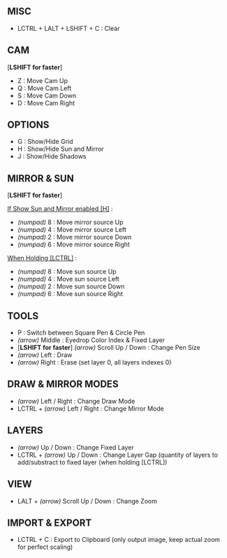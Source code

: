 ﻿## MISC

- LCTRL + LALT + LSHIFT + C : Clear<br>

## CAM

[<b>LSHIFT for faster</b>]<br>
- Z : Move Cam Up<br>
- Q : Move Cam Left<br>
- S : Move Cam Down<br>
- D : Move Cam Right<br>

## OPTIONS

- G : Show/Hide Grid<br>
- H : Show/Hide Sun and Mirror<br>
- J : Show/Hide Shadows<br>

## MIRROR & SUN

[<b>LSHIFT for faster</b>]<br>

<u>If Show Sun and Mirror enabled [H]</u> :<br>
- <i>(numpad)</i> 8 : Move mirror source Up<br>
- <i>(numpad)</i> 4 : Move mirror source Left<br>
- <i>(numpad)</i> 2 : Move mirror source Down<br>
- <i>(numpad)</i> 6 : Move mirror source Right<br>

<u>When Holding [LCTRL]</u> :<br>
- <i>(numpad)</i> 8 : Move sun source Up<br>
- <i>(numpad)</i> 4 : Move sun source Left<br>
- <i>(numpad)</i> 2 : Move sun source Down<br>
- <i>(numpad)</i> 6 : Move sun source Right<br>

## TOOLS

- P : Switch between Square Pen & Circle Pen<br>
- <i>(arrow)</i> Middle : Eyedrop Color Index & Fixed Layer<br>
- [<b>LSHIFT for faster</b>] <i>(arrow)</i> Scroll Up / Down : Change Pen Size<br>
- <i>(arrow)</i> Left : Draw<br>
- <i>(arrow)</i> Right : Erase (set layer 0, all layers indexes 0)<br>

## DRAW & MIRROR MODES

- <i>(arrow)</i> Left / Right : Change Draw Mode<br>
- LCTRL + <i>(arrow)</i> Left / Right : Change Mirror Mode<br>

## LAYERS

- <i>(arrow)</i> Up / Down : Change Fixed Layer<br>
- LCTRL + <i>(arrow)</i> Up / Down : Change Layer Gap (quantity of layers to add/substract to fixed layer (when holding [LCTRL])<br>

## VIEW

- LALT + <i>(arrow)</i> Scroll Up / Down : Change Zoom<br>

## IMPORT & EXPORT

- LCTRL + C : Export to Clipboard (only output image, keep actual zoom for perfect scaling)<br>